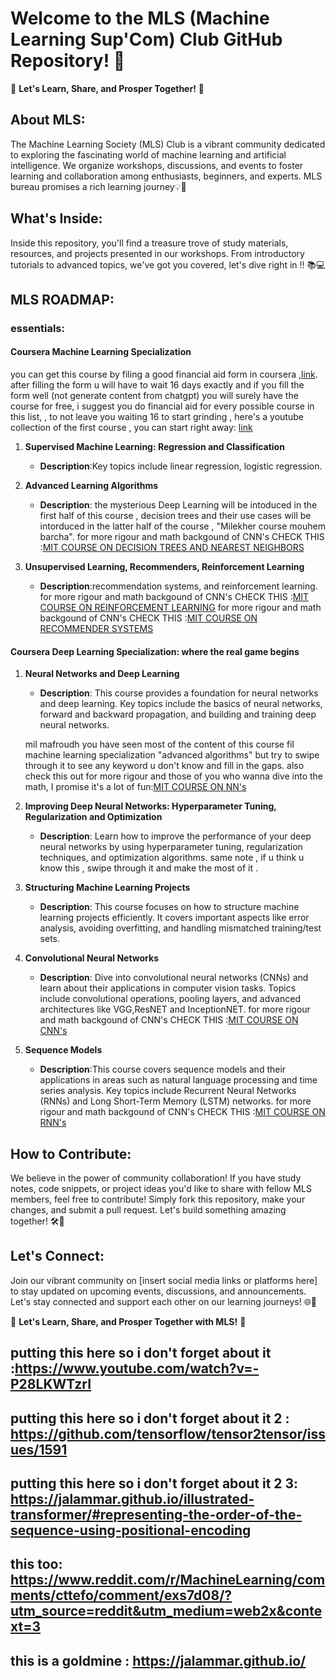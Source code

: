 # Welcome to the MLS (Machine Learning Sup'Com) Club GitHub Repository! 🌟

🚀 **Let's Learn, Share, and Prosper Together!** 🚀

## About MLS:

The Machine Learning Society (MLS) Club is a vibrant community dedicated to exploring the fascinating world of machine learning and artificial intelligence. We organize workshops, discussions, and events to foster learning and collaboration among enthusiasts, beginners, and experts.
MLS bureau promises a rich learning journey💡🤖

## What's Inside:

Inside this repository, you'll find a treasure trove of study materials, resources, and projects presented in our workshops. From introductory tutorials to advanced topics, we've got you covered, let's dive right in !! 📚💻

## MLS ROADMAP:

### essentials:

#### Coursera Machine Learning Specialization

you can get this course by filing a good financial aid form in coursera ,[link](https://www.coursera.org/specializations/machine-learning-introduction?adgroupid=156621904981&adposition=&aid=true&campaignid=21092529272&creativeid=693270366211&device=c&devicemodel=&gad_source=1&gclid=EAIaIQobChMIkKXnzZO9hgMVd2hBAh2C_QaVEAAYASAAEgJovPD_BwE&hide_mobile_promo&keyword=coursera+machine+learning&matchtype=p&network=g&utm_campaign=b2c_emea_machine-learning-introduction_stanford_ftcof_specializations_arte_march_24_dr_geo-multi-set2_sem_rsa_gads_lg-all&utm_medium=sem&utm_source=gg).
after filling the form u will have to wait 16 days exactly and if you fill the form well (not generate content from chatgpt) you will surely have the course for free, i suggest you do financial aid for every possible course in this list, , to not leave you waiting 16 to start grinding , here's a youtube collection of the first course , you can start right away: [link](https://www.youtube.com/watch?v=dFX8k1kXhOw&list=PLkDaE6sCZn6E7jZ9sN_xHwSHOdjUxUW_b)

1. **Supervised Machine Learning: Regression and Classification**

   - **Description**:Key topics include linear regression, logistic regression.

2. **Advanced Learning Algorithms**

   - **Description**: the mysterious Deep Learning will be intoduced in the first half of this course , decision trees and their use cases will be intorduced in the latter half of the course , "Milekher course mouhem barcha".
     for more rigour and math backgound of CNN's CHECK THIS :[MIT COURSE ON DECISION TREES AND NEAREST NEIGHBORS](https://openlearninglibrary.mit.edu/courses/course-v1:MITx+6.036+1T2019/courseware/Week13/non_parametric/?activate_block_id=block-v1%3AMITx%2B6.036%2B1T2019%2Btype%40sequential%2Bblock%40non_parametric)

3. **Unsupervised Learning, Recommenders, Reinforcement Learning**

   - **Description**:recommendation systems, and reinforcement learning.
     for more rigour and math backgound of CNN's CHECK THIS :[MIT COURSE ON REINFORCEMENT LEARNING](https://openlearninglibrary.mit.edu/courses/course-v1:MITx+6.036+1T2019/courseware/Week10/reinforcement_learning/?activate_block_id=block-v1%3AMITx%2B6.036%2B1T2019%2Btype%40sequential%2Bblock%40reinforcement_learning)
     for more rigour and math backgound of CNN's CHECK THIS :[MIT COURSE ON RECOMMENDER SYSTEMS](https://openlearninglibrary.mit.edu/courses/course-v1:MITx+6.036+1T2019/courseware/Week12/recommender_systems/?activate_block_id=block-v1%3AMITx%2B6.036%2B1T2019%2Btype%40sequential%2Bblock%40recommender_systems)

#### Coursera Deep Learning Specialization: where the real game begins

1. **Neural Networks and Deep Learning**

   - **Description**: This course provides a foundation for neural networks and deep learning. Key topics include the basics of neural networks, forward and backward propagation, and building and training deep neural networks.

   mil mafroudh you have seen most of the content of this course fil machine learning specialization "advanced algorithms" but try to swipe through it to see any keyword u don't know and fill in the gaps.
   also check this out for more rigour and those of you who wanna dive into the math, I promise it's a lot of fun:[MIT COURSE ON NN's](https://openlearninglibrary.mit.edu/courses/course-v1:MITx+6.036+1T2019/courseware/Week7/neural_networks_2/?activate_block_id=block-v1%3AMITx%2B6.036%2B1T2019%2Btype%40sequential%2Bblock%40neural_networks_2)

2. **Improving Deep Neural Networks: Hyperparameter Tuning, Regularization and Optimization**

   - **Description**: Learn how to improve the performance of your deep neural networks by using hyperparameter tuning, regularization techniques, and optimization algorithms.
     same note , if u think u know this , swipe through it and make the most of it .

3. **Structuring Machine Learning Projects**

   - **Description**: This course focuses on how to structure machine learning projects efficiently. It covers important aspects like error analysis, avoiding overfitting, and handling mismatched training/test sets.

4. **Convolutional Neural Networks**

   - **Description**: Dive into convolutional neural networks (CNNs) and learn about their applications in computer vision tasks. Topics include convolutional operations, pooling layers, and advanced architectures like VGG,ResNET and InceptionNET.
     for more rigour and math backgound of CNN's CHECK THIS :[MIT COURSE ON CNN's](https://openlearninglibrary.mit.edu/courses/course-v1:MITx+6.036+1T2019/courseware/Week8/convolutional_neural_networks/?activate_block_id=block-v1%3AMITx%2B6.036%2B1T2019%2Btype%40sequential%2Bblock%40convolutional_neural_networks)

5. **Sequence Models**

   - **Description**:This course covers sequence models and their applications in areas such as natural language processing and time series analysis. Key topics include Recurrent Neural Networks (RNNs) and Long Short-Term Memory (LSTM) networks.
     for more rigour and math backgound of CNN's CHECK THIS :[MIT COURSE ON RNN's](https://openlearninglibrary.mit.edu/courses/course-v1:MITx+6.036+1T2019/courseware/Week11/rnn/?activate_block_id=block-v1%3AMITx%2B6.036%2B1T2019%2Btype%40sequential%2Bblock%40rnn)

## How to Contribute:

We believe in the power of community collaboration! If you have study notes, code snippets, or project ideas you'd like to share with fellow MLS members, feel free to contribute! Simply fork this repository, make your changes, and submit a pull request. Let's build something amazing together! 🛠️🤝

## Let's Connect:

Join our vibrant community on [insert social media links or platforms here] to stay updated on upcoming events, discussions, and announcements. Let's stay connected and support each other on our learning journeys! 🌐📲

🌟 **Let's Learn, Share, and Prosper Together with MLS!** 🌟

## putting this here so i don't forget about it :https://www.youtube.com/watch?v=-P28LKWTzrI

## putting this here so i don't forget about it 2 : https://github.com/tensorflow/tensor2tensor/issues/1591

## putting this here so i don't forget about it 2 3: https://jalammar.github.io/illustrated-transformer/#representing-the-order-of-the-sequence-using-positional-encoding

## this too: https://www.reddit.com/r/MachineLearning/comments/cttefo/comment/exs7d08/?utm_source=reddit&utm_medium=web2x&context=3

## this is a goldmine : https://jalammar.github.io/
